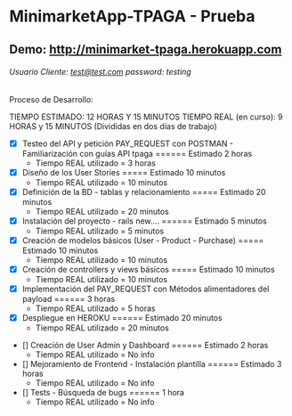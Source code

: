 # MinimarketApp-TPAGA - Prueba 

## Demo: http://minimarket-tpaga.herokuapp.com
###### Usuario Cliente: test@test.com password: testing

Proceso de Desarrollo:

TIEMPO ESTIMADO: 12 HORAS Y 15 MINUTOS
TIEMPO REAL (en curso): 9 HORAS y 15 MINUTOS (Divididas en dos días de trabajo) 

- [x] Testeo del API y petición PAY_REQUEST con POSTMAN - Familiarización con guías API tpaga  ====== Estimado 2 horas 
  - Tiempo REAL utilizado = 3 horas
- [x] Diseño de los User Stories ===== Estimado 10 minutos
  - Tiempo REAL utilizado = 10 minutos
- [x] Definición de la BD - tablas y relacionamiento ===== Estimado 20 minutos
  - Tiempo REAL utilizado = 20 minutos
- [x] Instalación del proyecto - rails new.... ====== Estimado 5 minutos
  - Tiempo REAL utilizado = 5 minutos
- [x] Creación de modelos básicos (User - Product - Purchase) ===== Estimado 10 minutos
  - Tiempo REAL utilizado = 10 minutos
- [x] Creación de controllers y views básicos ===== Estimado 10 minutos
  - Tiempo REAL utilizado = 10 minutos
- [x] Implementación del PAY_REQUEST con Métodos alimentadores del payload ====== 3 horas
  - Tiempo REAL utilizado = 5 horas
- [x] Despliegue en HEROKU ====== Estimado 20 minutos
  - Tiempo REAL utilizado = 20 minutos
- [] Creación de User Admin y Dashboard ====== Estimado 2 horas
   - Tiempo REAL utilizado = No info
- [] Mejoramiento de Frontend -  Instalación plantilla ====== Estimado 3 horas
   - Tiempo REAL utilizado = No info
- [] Tests - Búsqueda de bugs ====== 1 hora
   - Tiempo REAL utilizado = No info
   
  
